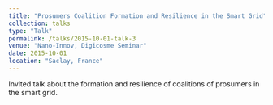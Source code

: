 ```yaml
---
title: "Prosumers Coalition Formation and Resilience in the Smart Grid"
collection: talks
type: "Talk"
permalink: /talks/2015-10-01-talk-3
venue: "Nano-Innov, Digicosme Seminar"
date: 2015-10-01
location: "Saclay, France"
---
```


Invited talk about the formation and resilience of coalitions of prosumers in the smart grid.
